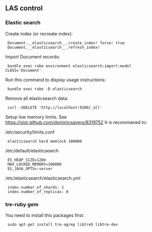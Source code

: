 ## LAS control

### Elastic search

Create index (or recreate index):

     Document.__elasticsearch__.create_index! force: true
     Document.__elasticsearch__.refresh_index!

Import Document records:

     bundle exec rake environment elasticsearch:import:model CLASS='Document'

Run this command to display usage instructions:

     bundle exec rake -D elasticsearch


Remove all elasticsearch data:

     curl -XDELETE 'http://localhost:9200/_all'

Setup low memory limits. See https://gist.github.com/dominicsayers/8319752 It is
recommaned to:

/etc/security/limits.conf

     elasticsearch hard memlock 100000

/etc/default/elasticsearch

     ES_HEAP_SIZE=128m
     MAX_LOCKED_MEMORY=100000
     ES_JAVA_OPTS=-server

/etc/elasticsearch/elasticsearch.yml

     index.number_of_shards: 1
     index.number_of_replicas: 0


### tre-ruby gem

You need to install this packages first:

     sudo apt-get install tre-agrep libtre5 libtre-dev
